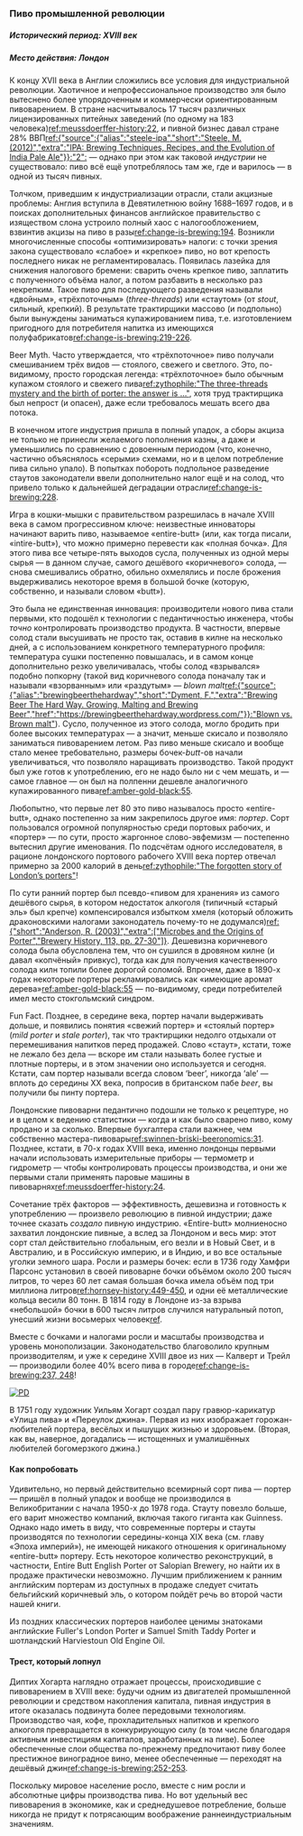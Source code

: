 ### Пиво промышленной революции
##### Исторический период: XVIII век
##### Место действия: Лондон

К концу XVII века в Англии сложились все условия для индустриальной революции. Хаотичное и непрофессиональное производство эля было вытеснено более упорядоченным и коммерчески ориентированным пивоварением. В стране насчитывалось 17 тысяч различных лицензированных питейных заведений (по одному на 183 человека)[ref:meussdoerffer-history:22](), и пивной бизнес давал стране 28% ВВП[ref:{"source":{"alias":"steele-ipa","short":"Steele, M. (2012)","extra":"IPA: Brewing Techniques, Recipes, and the Evolution of India Pale Ale"}}:"2":]() — однако при этом как таковой *индустрии* не существовало: пиво всё ещё употреблялось там же, где и варилось — в одной из тысяч пивных.

Толчком, приведшим к индустриализации отрасли, стали акцизные проблемы: Англия вступила в Девятилетнюю войну 1688–1697 годов, и в поисках дополнительных финансов английское правительство с изяществом слона устроило полный хаос с налогообложением, взвинтив акцизы на пиво в разы[ref:change-is-brewing:194](). Возникли многочисленные способы «оптимизировать» налоги: с точки зрения закона существовало «слабое» и «крепкое» пиво, но вот крепость последнего никак не регламентировалась. Появилась лазейка для снижения налогового бремени: сварить очень крепкое пиво, заплатить с полученного объёма налог, а потом разбавить в несколько раз некрепким. Такое пиво для последующего разведения называли «двойным», «трёхпоточным» (*three-threads*) или «стаутом» (от *stout*, сильный, крепкий). В результате трактирщики массово (и подпольно) были вынуждены заниматься купажированием пива, т.е. изготовлением пригодного для потребителя напитка из имеющихся полуфабрикатов[ref:change-is-brewing:219-226]().

Beer Myth. Часто утверждается, что «трёхпоточное» пиво получали смешиванием трёх видов — стоялого, свежего и светлого. Это, по-видимому, просто городская легенда: «трёхпоточное» было обычным купажом стоялого и свежего пива[ref:zythophile:"The three-threads mystery and the birth of porter: the answer is …"](https://zythophile.co.uk/2015/06/05/the-three-threads-mystery-and-the-birth-of-porter-the-answer-is/), хотя труд трактирщика был непрост (и опасен), даже если требовалось мешать всего два потока.

В конечном итоге индустрия пришла в полный упадок, а сборы акциза не только не принесли желаемого пополнения казны, а даже и уменьшились по сравнению с довоенным периодом (что, конечно, частично объяснялось «серыми» схемами, но и в целом потребление пива сильно упало). В попытках побороть подпольное разведение стаутов законодатели ввели дополнительно налог ещё и на солод, что привело только к дальнейшей деградации отрасли[ref:change-is-brewing:228]().

Игра в кошки-мышки с правительством разрешилась в начале XVIII века в самом прогрессивном ключе: неизвестные инноваторы начинают варить пиво, называемое «entire-butt» (или, как тогда писали, «intire-butt»), что можно примерно перевести как «полная бочка». Для этого пива все четыре-пять выходов сусла, полученных из одной меры сырья — в данном случае, самого дешёвого «коричневого» солода, — снова смешивались обратно, обильно охмелялись и после брожения выдерживались некоторое время в большой бочке (которую, собственно, и называли словом «butt»).

Это была не единственная инновация: производители нового пива стали первыми, кто подошёл к технологии с педантичностью инженера, чтобы *точно* контролировать производство продукта. В частности, впервые солод стали высушивать не просто так, оставив в килне на несколько дней, а с использованием конкретного температурного профиля: температура сушки постепенно повышалась, и в самом конце дополнительно резко увеличивалась, чтобы солод «взрывался» подобно попкорну (такой вид коричневого солода поначалу так и называли «взорванным» или «раздутым» — *blown malt*[ref:{"source":{"alias":"brewingbeerthehardway","short":"Dyment, F.","extra":"Brewing Beer The Hard Way. Growing, Malting and Brewing Beer","href":"https://brewingbeerthehardway.wordpress.com/"}}:"Blown vs. Brown malt"](https://brewingbeerthehardway.wordpress.com/2017/12/27/blown-vs-brown-malt/)). Сусло, полученное из этого солода, могло бродить при более высоких температурах — а значит, меньше скисало и позволяло заниматься пивоварением летом. Раз пиво меньше скисало и вообще стало менее требовательно, размеры бочек-*butt*-ов начали увеличиваться, что позволяло наращивать производство. Такой продукт был уже готов к употреблению, его не надо было ни с чем мешать, и — самое главное — он был на полпенни дешевле аналогичного купажированного пива[ref:amber-gold-black:55]().

Любопытно, что первые лет 80 это пиво называлось просто «entire-butt», однако постепенно за ним закрепилось другое имя: *портер*. Сорт пользовался огромной популярностью среди портовых рабочих, и «портер» — по сути, просто жаргонное слово-эвфемизм — постепенно вытеснил другие именования. По подсчётам одного исследователя, в рационе лондонского портового рабочего XVIII века портер отвечал примерно за 2000 калорий в день[ref:zythophile:"The forgotten story of London’s porters"](http://zythophile.co.uk/2007/11/02/the-forgotten-story-of-londons-porters/)!

По сути ранний портер был псевдо-«пивом для хранения» из самого дешёвого сырья, в котором недостаток алкоголя (типичный «старый эль» был крепче) компенсировался избытком хмеля (который обложить драконовскими налогами законодатель почему-то не додумался)[ref:{"short":"Anderson, R. (2003)","extra":["Microbes and the Origins of Porter","Brewery History, 113, pp. 27-30"]}](http://www.breweryhistory.com/journal/archive/113/bh-113-027.html). Дешевизна коричневого солода была обусловлена тем, что он сушился в дровяном килне (и давал «копчёный» привкус), тогда как для получения качественного солода килн топили более дорогой соломой. Впрочем, даже в 1890-х годах некоторые портеры рекламировались как «имеющие аромат дерева»[ref:amber-gold-black:55]() — по-видимому, среди потребителей имел место стокгольмский синдром.

Fun Fact. Позднее, в середине века, портер начали выдерживать дольше, и появились понятия «свежий портер» и «стоялый портер» (*mild porter* и *stale porter*), так что трактирщики недолго отдыхали от перемешивания напитков перед продажей. Слово «стаут», кстати, тоже не лежало без дела — вскоре им стали называть более густые и плотные портеры, и в этом значении оно используется и сегодня. Кстати, сам портер называли всегда словом ‘beer’, никогда ‘ale’ — вплоть до середины XX века, попросив в британском пабе *beer*, вы получили бы пинту портера. 

Лондонские пивоварни педантично подошли не только к рецептуре, но и в целом к ведению статистики — когда и как было сварено пиво, кому продано и за сколько. Впервые бухгалтера стали важнее, чем собственно мастера-пивовары[ref:swinnen-briski-beeronomics:31](). Позднее, кстати, в 70-х годах XVIII века, именно лондонцы первыми начали использовать измерительные приборы — термометр и гидрометр — чтобы контролировать процессы производства, и они же первыми стали применять паровые машины в пивоварнях[ref:meussdoerffer-history:24]().

Сочетание трёх факторов — эффективность, дешевизна и готовность к употреблению — произвело революцию в пивной индустрии; даже точнее сказать *создало* пивную индустрию. «Entire-butt» молниеносно захватил лондонские пивные, а вслед за Лондоном и весь мир: этот сорт стал действительно глобальным, его везли и в Новый Свет, и в Австралию, и в Российскую империю, и в Индию, и во все остальные уголки земного шара. Росли и размеры бочек: если в 1736 году Хамфри Парсонс установил в своей пивоварне бочки объёмом около 200 тысяч литров, то через 60 лет самая большая бочка имела объём под три миллиона литров[ref:hornsey-history:449-450](), и одни её металлические кольца весили 80 тонн. В 1814 году в Лондоне из-за взрыва «небольшой» бочки в 600 тысяч литров случился натуральный потоп, унесший жизни восьмерых человек[ref](https://en.wikipedia.org/wiki/London_Beer_Flood).

Вместе с бочками и налогами росли и масштабы производства и уровень монополизации. Законодательство благоволило крупным производителям, и уже к середине XVIII двое из них — Калверт и Трейл — производили более 40% всего пива в городе[ref:change-is-brewing:237, 248]()!

[![PD](/img/beer-street.jpg "Уильям Хогарт. Улица пива и переулок джина. 1751 г.")]()

В 1751 году художник Уильям Хогарт создал пару гравюр-карикатур «Улица пива» и «Переулок джина». Первая из них изображает горожан-любителей портера, весёлых и пышущих жизнью и здоровьем. (Вторая, как вы, наверное, догадались — истощенных и умалишённых любителей богомерзкого джина.)

#### Как попробовать

Удивительно, но первый действительно всемирный сорт пива — портер — пришёл в полный упадок и вообще не производился в Великобритании с начала 1950-х до 1978 года. Стауту повезло больше, его варит множество компаний, включая такого гиганта как Guinness. Однако надо иметь в виду, что современные портеры и стауты производятся по технологии середины-конца XIX века (см. главу «Эпоха империй»), не имеющей никакого отношения к оригинальному «entire-butt» портеру. Есть некоторое количество реконструкций, в частности, Entire Butt English Porter от Salopian Brewery, но найти их в продаже практически невозможно. Лучшим приближением к ранним английским портерам из доступных в продаже следует считать бельгийский коричневый эль, о котором пойдёт речь во второй части нашей книги.

Из поздних классических портеров наиболее ценимы знатоками английские Fuller's London Porter и Samuel Smith Taddy Porter и шотландский Harviestoun Old Engine Oil.

#### Трест, который лопнул

Диптих Хогарта наглядно отражает процессы, происходившие с пивоварением в XVIII веке: будучи одним из двигателей промышленной революции и средством накопления капитала, пивная индустрия в итоге оказалась подвинута более передовыми технологиям. Производство чая, кофе, прохладительных напитков и крепкого алкоголя превращается в конкурирующую силу (в том числе благодаря активным инвестициям капиталов, заработанных на пиве). Более обеспеченные слои общества по-прежнему предпочитают пиву более престижное виноградное вино, менее обеспеченные — переходят на дешёвый джин[ref:change-is-brewing:252-253]().

Поскольку мировое население росло, вместе с ним росли и абсолютные цифры производства пива. Но вот удельный вес пивоварения в экономике, как и среднедушевое потребление, больше никогда не придут к потрясающим воображение раннеиндустриальным значениям.